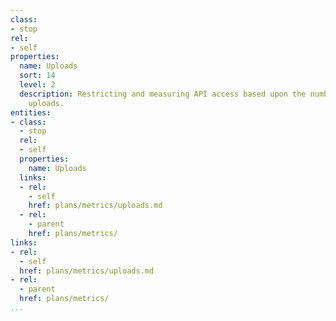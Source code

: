 ```yaml
---
class:
- stop
rel:
- self
properties:
  name: Uploads
  sort: 14
  level: 2
  description: Restricting and measuring API access based upon the number of file
    uploads.
entities:
- class:
  - stop
  rel:
  - self
  properties:
    name: Uploads
  links:
  - rel:
    - self
    href: plans/metrics/uploads.md
  - rel:
    - parent
    href: plans/metrics/
links:
- rel:
  - self
  href: plans/metrics/uploads.md
- rel:
  - parent
  href: plans/metrics/
...
```

